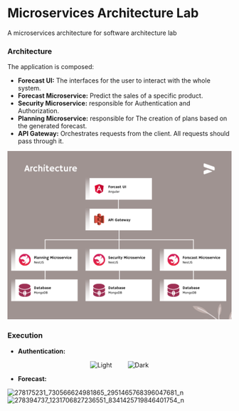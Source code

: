 # Microservices Architecture Lab
A microservices architecture for software architecture lab

### Architecture
The application is composed:

- **Forecast UI:** The interfaces for the user to interact with the whole system.
- **Forecast Microservice:** Predict the sales of a specific product.
- **Security Microservice:** responsible for Authentication and Authorization.
- **Planning Microservice:** responsible for The creation of plans based on the generated forecast.
- **API Gateway:** Orchestrates requests from the client. All requests should pass through it.

![Architecture](architecture.png)

### Execution
- **Authentication:**
<p align="center">
  <img alt="Light" src="https://user-images.githubusercontent.com/62222721/163636139-7a2ab009-3f41-48b2-ad9a-7d8595a02b9f.png" width="48%" height="400px">
&nbsp; &nbsp; &nbsp; &nbsp;
  <img alt="Dark" src="https://user-images.githubusercontent.com/62222721/163636143-78334156-cc65-406a-bb8d-d11607d490d7.png" width="48%" height="400px">
</p>

- **Forecast:** 

![278175231_730566624981865_2951465768396047681_n](https://user-images.githubusercontent.com/62222721/163634900-fef6f81e-9433-4b40-93d8-e8fc5d56ba92.png)
![278394737_1231706827236551_8341425719846401754_n](https://user-images.githubusercontent.com/62222721/163634904-9362eb5a-0262-49da-8527-81584d38cd43.png)
